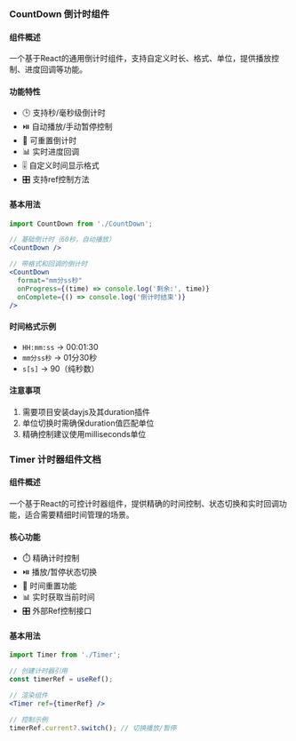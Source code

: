 ### CountDown 倒计时组件

#### 组件概述
一个基于React的通用倒计时组件，支持自定义时长、格式、单位，提供播放控制、进度回调等功能。

#### 功能特性
- 🕒 支持秒/毫秒级倒计时
- ⏯️ 自动播放/手动暂停控制
- 🔄 可重置倒计时
- 📊 实时进度回调
- 🎚️ 自定义时间显示格式
- 🎛️ 支持ref控制方法

#### 基本用法
```jsx
import CountDown from './CountDown';

// 基础倒计时（60秒，自动播放）
<CountDown />

// 带格式和回调的倒计时
<CountDown 
  format="mm分ss秒" 
  onProgress={(time) => console.log('剩余:', time)}
  onComplete={() => console.log('倒计时结束')}
/>
```

#### 时间格式示例
- `HH:mm:ss` → 00:01:30
- `mm分ss秒` → 01分30秒
- `s[s]` → 90（纯秒数）

#### 注意事项
1. 需要项目安装dayjs及其duration插件
2. 单位切换时需确保duration值匹配单位
3. 精确控制建议使用milliseconds单位

### Timer 计时器组件文档

#### 组件概述
一个基于React的可控计时器组件，提供精确的时间控制、状态切换和实时回调功能，适合需要精细时间管理的场景。

#### 核心功能
- ⏱️ 精确计时控制
- ⏯️ 播放/暂停状态切换
- 🔄 时间重置功能
- 📊 实时获取当前时间
- 🎛️ 外部Ref控制接口

#### 基本用法
```jsx
import Timer from './Timer';

// 创建计时器引用
const timerRef = useRef();

// 渲染组件
<Timer ref={timerRef} />

// 控制示例
timerRef.current?.switch(); // 切换播放/暂停
```
